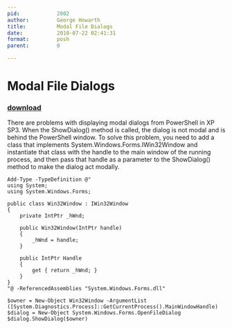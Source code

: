 ```yaml
---
pid:            2002
author:         George Howarth
title:          Modal File Dialogs
date:           2010-07-22 02:41:31
format:         posh
parent:         0

---
```


# Modal File Dialogs

### [download](//scripts/2002.ps1)

There are problems with displaying modal dialogs from PowerShell in XP SP3. When the ShowDialog() method is called, the dialog is not modal and is behind the PowerShell window. To solve this problem, you need to add a class that implements System.Windows.Forms.IWin32Window and instantiate that class with the handle to the main window of the running process, and then pass that handle as a parameter to the ShowDialog() method to make the dialog act modally.

```posh
Add-Type -TypeDefinition @"
using System;
using System.Windows.Forms;

public class Win32Window : IWin32Window
{
    private IntPtr _hWnd;
    
    public Win32Window(IntPtr handle)
    {
        _hWnd = handle;
    }

    public IntPtr Handle
    {
        get { return _hWnd; }
    }
}
"@ -ReferencedAssemblies "System.Windows.Forms.dll"

$owner = New-Object Win32Window -ArgumentList ([System.Diagnostics.Process]::GetCurrentProcess().MainWindowHandle)
$dialog = New-Object System.Windows.Forms.OpenFileDialog
$dialog.ShowDialog($owner)
```
